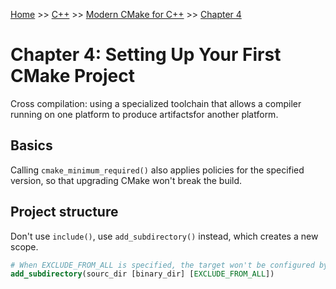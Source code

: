 [Home](../../../README.md) >> [C++](../../../README.md#c++) >> [Modern CMake for C++](../README.md) >> [Chapter 4](./README.md)

# Chapter 4: Setting Up Your First CMake Project

Cross compilation: using a specialized toolchain that allows a compiler running on one platform to produce artifactsfor another platform.

## Basics

Calling `cmake_minimum_required()` also applies policies for the specified version, so that upgrading CMake won't break the build.

## Project structure

Don't use `include()`, use `add_subdirectory()` instead, which creates a new scope.

```cmake
# When EXCLUDE_FROM_ALL is specified, the target won't be configured by default. This is useful for example projects.
add_subdirectory(sourc_dir [binary_dir] [EXCLUDE_FROM_ALL])
```
